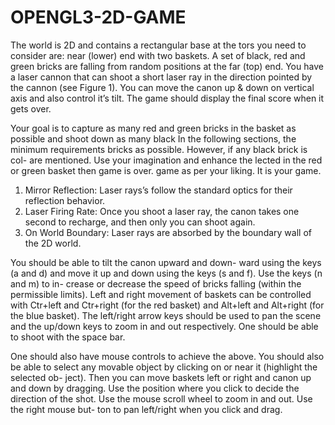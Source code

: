 # OPENGL3-2D-GAME


The world is 2D and contains a rectangular base at the tors you need to consider are:
near (lower) end with two baskets. A set of black, red
and green bricks are falling from random positions at the
far (top) end. You have a laser cannon that can shoot a
short laser ray in the direction pointed by the cannon (see
Figure 1). You can move the canon up & down on vertical
axis and also control it’s tilt. The game should display the final score when it gets over.


Your goal is to capture as many red and green bricks
in the basket as possible and shoot down as many black
In the following sections, the minimum requirements bricks as possible. However, if any black brick is col-
are mentioned. Use your imagination and enhance the lected in the red or green basket then game is over.
game as per your liking. It is your game.

1. Mirror Reflection: Laser rays’s follow the standard
optics for their reflection behavior.
2. Laser Firing Rate: Once you shoot a laser ray, the
canon takes one second to recharge, and then only
you can shoot again.
3. On World Boundary: Laser rays are absorbed by the
boundary wall of the 2D world.


You should be able to tilt the canon upward and down-
ward using the keys (a and d) and move it up and down
using the keys (s and f). Use the keys (n and m) to in-
crease or decrease the speed of bricks falling (within the
permissible limits). Left and right movement of baskets
can be controlled with Ctr+left and Ctr+right (for the red
basket) and Alt+left and Alt+right (for the blue basket).
The left/right arrow keys should be used to pan the scene
and the up/down keys to zoom in and out respectively.
One should be able to shoot with the space bar.


One should also have mouse controls to achieve the
above. You should also be able to select any movable
object by clicking on or near it (highlight the selected ob-
ject). Then you can move baskets left or right and canon
up and down by dragging. Use the position where you
click to decide the direction of the shot. Use the mouse
scroll wheel to zoom in and out. Use the right mouse but-
ton to pan left/right when you click and drag.
